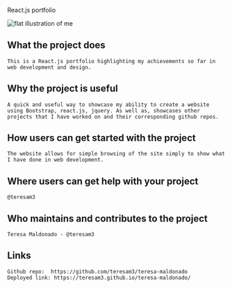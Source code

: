 React.js portfolio

![flat illustration of me](https://github.com/teresam3/teresa-maldonado/blob/master/Teresa-Illustration.png?raw=true)

## What the project does
    This is a React.js portfolio highlighting my achievements so far in web development and design. 

## Why the project is useful
    A quick and useful way to showcase my ability to create a website using Bootstrap, react.js, jquery. As well as, showcases other projects that I have worked on and their corresponding github repos.

##  How users can get started with the project
    The website allows for simple browsing of the site simply to show what I have done in web development.

## Where users can get help with your project
    @teresam3

## Who maintains and contributes to the project
    Teresa Maldonado - @teresam3

## Links
    Github repo:  https://github.com/teresam3/teresa-maldonado
    Deployed link: https://teresam3.github.io/teresa-maldonado/
